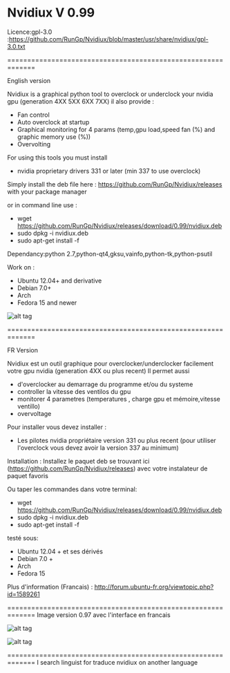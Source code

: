 # Nvidiux V 0.99
Licence:gpl-3.0 :https://github.com/RunGp/Nvidiux/blob/master/usr/share/nvidiux/gpl-3.0.txt

=============================================================

English version

Nvidiux is a graphical python tool to overclock or underclock your nvidia gpu (generation 4XX  5XX  6XX 7XX)
il also provide :
- Fan control 
- Auto overclock at startup
- Graphical monitoring for 4 params (temp,gpu load,speed fan (%) and graphic memory use (%))
- Overvolting

For using this tools you must install 
 - nvidia proprietary drivers 331 or later (min 337 to use overclock)

Simply install the deb file here : https://github.com/RunGp/Nvidiux/releases with your package manager

or in command line use :
- wget https://github.com/RunGp/Nvidiux/releases/download/0.99/nvidiux.deb
- sudo dpkg -i nvidiux.deb
- sudo apt-get install -f

 Dependancy:python 2.7,python-qt4,gksu,vainfo,python-tk,python-psutil

Work on : 
- Ubuntu 12.04+ and derivative 
- Debian 7.0+
- Arch 
- Fedora 15 and newer 

![alt tag](http://pix.toile-libre.org/upload/original/1445524419.png)

=============================================================

FR Version

Nvidiux est un outil graphique pour overclocker/underclocker facilement votre gpu nvidia (generation 4XX ou plus recent)
Il permet aussi 
 
- d'overclocker au demarrage du programme et/ou du systeme
- controller la vitesse des ventilos du gpu
- monitorer 4 parametres (temperatures , charge gpu et mémoire,vitesse ventillo)
- overvoltage

Pour installer vous devez installer :
  - Les pilotes nvidia propriétaire version 331 ou plus recent (pour utiliser l'overclock vous devez avoir la version 337 au minimum)
  
Installation :
	Installez le paquet deb se trouvant ici (https://github.com/RunGp/Nvidiux/releases) avec votre instalateur de paquet favoris
	
Ou taper les commandes dans votre terminal:

- wget https://github.com/RunGp/Nvidiux/releases/download/0.99/nvidiux.deb
- sudo dpkg -i nvidiux.deb
- sudo apt-get install -f

testé sous:
- Ubuntu 12.04 + et ses dérivés
- Debian 7.0 +
- Arch
- Fedora 15

Plus d'information (Francais) : http://forum.ubuntu-fr.org/viewtopic.php?id=1589261

=============================================================
Image version 0.97 avec l'interface en francais

![alt tag](http://pix.toile-libre.org/upload/original/1438594970.png)

![alt tag](http://pix.toile-libre.org/upload/original/1438596113.png)

=============================================================
I search linguist for traduce nvidiux on another language


